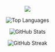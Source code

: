 <p align="center">
  <a href="https://skillicons.dev">
    <img src="https://skillicons.dev/icons?i=debian,arch,java,php,py,js,html,css,neovim,figma,mysql,docker,raspberrypi" />
  </a>
</p>

<p align="center">
  <img src="https://github-readme-stats.vercel.app/api/top-langs/?username=williamtorres64&theme=react&show_icons=true&hide_border=true&layout=compact" alt="Top Languages" />
</p>
<p align="center">
  <img src="https://github-readme-stats.vercel.app/api?username=williamtorres64&theme=react&show_icons=true&hide_border=true&count_private=true" alt="GitHub Stats" />
</p>
<p align="center">
  <img src="https://streak-stats.demolab.com?user=williamtorres64&theme=react&hide_border=true" alt="GitHub Streak" />
</p>
